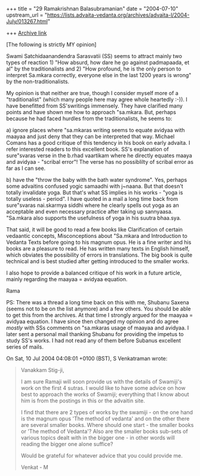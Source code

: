 +++
title = "29 Ramakrishnan Balasubramanian"
date = "2004-07-10"
upstream_url = "https://lists.advaita-vedanta.org/archives/advaita-l/2004-July/013267.html"

+++
[Archive link](https://lists.advaita-vedanta.org/archives/advaita-l/2004-July/013267.html)

[The following is strictly MY opinion]

Swami Satchidaanandendra Sarasvatii (SS) seems to attract mainly two
types of reaction 1) "How absurd, how dare he go against padmapaada,
et al" by the traditionalists and  2) "How profound, he is the only
person to interpret Sa.mkara correctly, everyone else in the last 1200
years is wrong" by the non-traditionalists.

My opinion is that neither are true, though I consider myself more of
a "traditionalist" (which many people here may agree whole heartedly
:-)). I have benefitted from SS'swritings immensely. They have
clarified many points and have shown me how to approach "sa.mkara.
But, perhaps because he had faced hurdles from the traditionalists, he
seems to:

a) ignore places where "sa.mkaras writing seems to equate avidyaa with
maayaa and just deny that they can be interpreted that way. Michael
Comans has a good critique of this tendency in his book on early
advaita. I refer interested readers to this excellent book. SS's
explanation of sure"svaras verse in the b.rhad vaartikam where he
directly equates maaya and avidyaa - "scribal error"!  The verse has
no possiblilty of scribal error as far as I can see.

b) have the "throw the baby with the bath water syndrome". Yes,
perhaps some advaitins confused yogic samaadhi with j~naana. But that
doesn't totally invalidate yoga. But that's what SS implies in his
works - "yoga is totally useless - period". I have quoted in a mail a
long time back from sure"svaras nai.skarmya siddhi where he clearly
spells out yoga as an acceptable and even necessary practice after
taking up sannyaasa. "Sa.mkara also supports the usefulness of yoga in
his suutra bhaa.sya.

That said, it will be good to read a few books like Clarification of
certain vedaantic concepts, Misconceptions about "Sa.mkara and
Introduction to Vedanta Texts before going to his magnum opus. He is a
fine writer and his books are a pleasure to read. He has written many
texts in English himself, which obviates the possibility of errors in
translations. The big book is quite technical and is best studied
after getting introduced to the smaller works.

I also hope to provide a balanced critique of his work in a future
article, mainly regarding the maayaa = avidyaa equation.

Rama

PS: There was a thread a long time back on this with me, Shubanu
Saxena (seems not to be on the list anymore) and a few others. You
should be able to get this from the archives. At that time I strongly
argued for the maayaa = avidyaa equation. I have since then changed my
opinion and do agree *mostly* with SSs comments on "sa.mkaras usage of
maayaa and avidyaa. I later sent a personal mail thanking Shubanu for
providing the impetus to study SS's works. I had not read any of them
before Subanus excellent series of mails.

On Sat, 10 Jul 2004 04:08:01 +0100 (BST), S Venkatraman
<svenkat52 at yahoo.com> wrote:
> Vanakkam Stig-ji,
> 
> I am sure Ramaji will  soon provide us with the details of Swamiji's work on the first 4 sutras. I would like to have some advice on how best to approach the works of Swamiji; everything that I know about him is from the postings in this or the advaitin site.
> 
> I find that there are 2 types of works by the swamiji - on the one hand is the magnum opus 'The method of vedanta' and on the other there are several smaller books. Where should one start - the smaller books or 'The method of Vedanta'? Also are the smaller books sub-sets of various topics dealt with in the bigger one - in other words will reading the bigger one alone suffice?
> 
> Would be grateful for whatever advice that you could provide me.
> 
> Venkat - M

